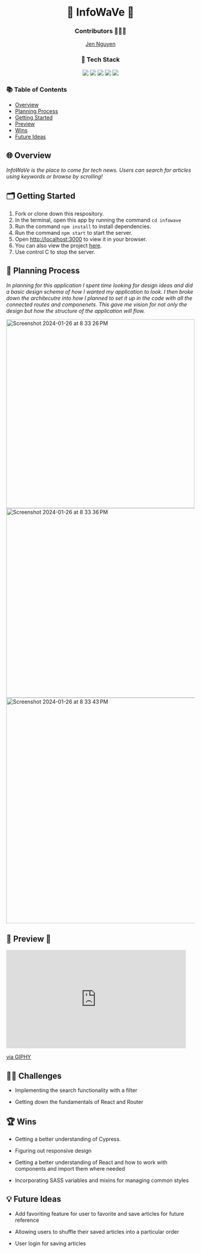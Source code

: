 <div align='center'>
 <h1> 🌊 InfoWaVe 🌊 </h1>

### Contributors 👩🏻‍💻

[Jen Nguyen](http://github.com/jnguyen615)

### 📂 Tech Stack

<img src="https://img.shields.io/badge/react%20-%236a0dad.svg?&style=for-the-badge&logo=react&logoColor=%8f4db2"/>
<img src="https://img.shields.io/badge/React_Router-6a0dad?style=for-the-badge&logo=react-router&logoColor=white"/>
<img src="https://img.shields.io/badge/GitHub-39FF14?style=for-the-badge&logo=github&logoColor=white"/>
<img src="https://img.shields.io/badge/VSCode-6a0dad?style=for-the-badge&logo=visual%20studio%20code&logoColor=white"/>
<img src="https://img.shields.io/badge/Sass-6a0dad?style=for-the-badge&logo=sass&logoColor=white"/>
</div>

### 📚 Table of Contents

- [Overview](#overview)
- [Planning Process](#planning-process)
- [Getting Started](#getting-started)
- [Preview](#preview)
- [Wins](#wins)
- [Future Ideas](#future-ideas)

<h2  id="overview"> 🌐 Overview </h2>

_InfoWaVe is the place to come for tech news. Users can search for articles using keywords or browse by scrolling!_

<h2  id="getting-started">🗂️ Getting Started </h2>

1. Fork or clone down this respository.
2. In the terminal, open this app by running the command `cd infowave`
3. Run the command `npm install` to install dependencies.
4. Run the command `npm start` to start the server.
5. Open [http://localhost:3000](http://localhost:3000) to view it in your browser.
6. You can also view the project <a href="ffxiv-mount-companion-7aigj2w0p-jen-nguyens-projects.vercel.app">here</a>.
7. Use control C to stop the server.
<!-- 8. To test, run the command `node_modules/.bin/cypress open`. -->

<h2  id="planning"> 📝 Planning Process </h2>

_In planning for this application I spent time looking for design ideas and did a basic design schema of how I wanted my application to look. I then broke down the architecutre into how I planned to set it up in the code with all the connected routes and componenets. This gave me vision for not only the design but how the structure of the application will flow._

<img width="503" alt="Screenshot 2024-01-26 at 8 33 26 PM" src="https://github.com/Jnguyen615/InfoWaVe/assets/119434450/e92c0a85-8d7e-4489-a46d-866ccf41dee4">
<img width="505" alt="Screenshot 2024-01-26 at 8 33 36 PM" src="https://github.com/Jnguyen615/InfoWaVe/assets/119434450/36ba78ae-f04f-4e50-89d4-b85cca8d2440">
<img width="601" alt="Screenshot 2024-01-26 at 8 33 43 PM" src="https://github.com/Jnguyen615/InfoWaVe/assets/119434450/4279d29c-2116-49fe-88d4-577c53954d07">

<h2  id="preview"> 🎥 Preview 📱 </h2>

<iframe src="https://giphy.com/embed/DS6cTF5WwUYM0zVV38" width="480" height="262" frameBorder="0" class="giphy-embed" allowFullScreen></iframe><p><a href="https://giphy.com/gifs/infowave-DS6cTF5WwUYM0zVV38">via GIPHY</a></p>

<h2 id="challenges">💪🏻 Challenges </h2>

- Implementing the search functionality with a filter

- Getting down the fundamentals of React and Router

<h2 id="wins">🏆 Wins </h2>
  
 - Getting a better understanding of Cypress.

- Figuring out responsive design

- Getting a better understanding of React and how to work with components and import them where needed

- Incorporating SASS variables and mixins for managing common styles

<h2 id="future-ideas">💡 Future Ideas </h2>

- Add favoriting feature for user to favorite and save articles for future reference

- Allowing users to shuffle their saved articles into a particular order

- User login for saving articles
